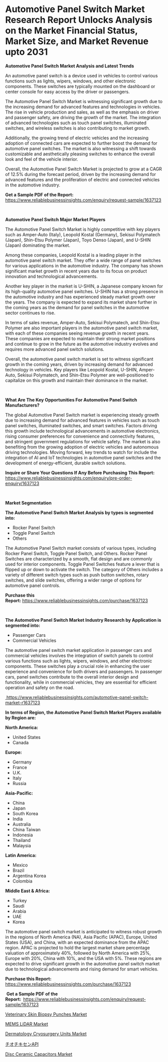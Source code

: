 <p><h1>Automotive Panel Switch Market Research Report Unlocks Analysis on the Market Financial Status, Market Size, and Market Revenue upto 2031</h1></p><p><strong>Automotive Panel Switch Market Analysis and Latest Trends</strong></p>
<p><p>An automotive panel switch is a device used in vehicles to control various functions such as lights, wipers, windows, and other electronic components. These switches are typically mounted on the dashboard or center console for easy access by the driver or passengers.</p><p>The Automotive Panel Switch Market is witnessing significant growth due to the increasing demand for advanced features and technologies in vehicles. The rise in vehicle production and sales, as well as the emphasis on driver and passenger safety, are driving the growth of the market. The integration of advanced technologies such as touch panel switches, illuminated switches, and wireless switches is also contributing to market growth.</p><p>Additionally, the growing trend of electric vehicles and the increasing adoption of connected cars are expected to further boost the demand for automotive panel switches. The market is also witnessing a shift towards customizable and aesthetically pleasing switches to enhance the overall look and feel of the vehicle interior.</p><p>Overall, the Automotive Panel Switch Market is projected to grow at a CAGR of 12.5% during the forecast period, driven by the increasing demand for advanced features and the proliferation of electric and connected vehicles in the automotive industry.</p></p>
<p><strong>Get a Sample PDF of the Report:&nbsp;</strong> <a href="https://www.reliablebusinessinsights.com/enquiry/request-sample/1637123">https://www.reliablebusinessinsights.com/enquiry/request-sample/1637123</a></p>
<p>&nbsp;</p>
<p><strong>Automotive Panel Switch Major Market Players</strong></p>
<p><p>The Automotive Panel Switch Market is highly competitive with key players such as Amper-Auto (Italy), Leopold Kostal (Germany), Sekisui Polymatech (Japan), Shin-Etsu Polymer (Japan), Toyo Denso (Japan), and U-SHIN (Japan) dominating the market. </p><p>Among these companies, Leopold Kostal is a leading player in the automotive panel switch market. They offer a wide range of panel switches for various applications in the automotive industry. The company has shown significant market growth in recent years due to its focus on product innovation and technological advancements. </p><p>Another key player in the market is U-SHIN, a Japanese company known for its high-quality automotive panel switches. U-SHIN has a strong presence in the automotive industry and has experienced steady market growth over the years. The company is expected to expand its market share further in the coming years as the demand for panel switches in the automotive sector continues to rise.</p><p>In terms of sales revenue, Amper-Auto, Sekisui Polymatech, and Shin-Etsu Polymer are also important players in the automotive panel switch market, with each of these companies seeing revenue growth in recent years. These companies are expected to maintain their strong market positions and continue to grow in the future as the automotive industry evolves and requires more advanced panel switch solutions.</p><p>Overall, the automotive panel switch market is set to witness significant growth in the coming years, driven by increasing demand for advanced technology in vehicles. Key players like Leopold Kostal, U-SHIN, Amper-Auto, Sekisui Polymatech, and Shin-Etsu Polymer are well-positioned to capitalize on this growth and maintain their dominance in the market.</p></p>
<p>&nbsp;</p>
<p><strong>What Are The Key Opportunities For Automotive Panel Switch Manufacturers?</strong></p>
<p><p>The global Automotive Panel Switch market is experiencing steady growth due to increasing demand for advanced features in vehicles such as touch panel switches, illuminated switches, and smart switches. Factors driving this growth include technological advancements in automotive electronics, rising consumer preferences for convenience and connectivity features, and stringent government regulations for vehicle safety. The market is also benefiting from the growing adoption of electric vehicles and autonomous driving technologies. Moving forward, key trends to watch for include the integration of AI and IoT technologies in automotive panel switches and the development of energy-efficient, durable switch solutions.</p></p>
<p><strong>Inquire or Share Your Questions If Any Before Purchasing This Report:</strong> <a href="https://www.reliablebusinessinsights.com/enquiry/pre-order-enquiry/1637123">https://www.reliablebusinessinsights.com/enquiry/pre-order-enquiry/1637123</a></p>
<p>&nbsp;</p>
<p><strong>Market Segmentation</strong></p>
<p><strong>The Automotive Panel Switch Market Analysis by types is segmented into:</strong></p>
<p><ul><li>Rocker Panel Switch</li><li>Toggle Panel Switch</li><li>Others</li></ul></p>
<p><p>The Automotive Panel Switch market consists of various types, including Rocker Panel Switch, Toggle Panel Switch, and Others. Rocker Panel Switches are characterized by a smooth, flat design and are commonly used for interior components. Toggle Panel Switches feature a lever that is flipped up or down to activate the switch. The category of Others includes a variety of different switch types such as push button switches, rotary switches, and slide switches, offering a wider range of options for automotive panel controls.</p></p>
<p><strong>Purchase this Report:&nbsp;</strong><a href="https://www.reliablebusinessinsights.com/purchase/1637123">https://www.reliablebusinessinsights.com/purchase/1637123</a></p>
<p>&nbsp;</p>
<p><strong>The Automotive Panel Switch Market Industry Research by Application is segmented into:</strong></p>
<p><ul><li>Passenger Cars</li><li>Commercial Vehicles</li></ul></p>
<p><p>The automotive panel switch market application in passenger cars and commercial vehicles involves the integration of switch panels to control various functions such as lights, wipers, windows, and other electronic components. These switches play a crucial role in enhancing the user experience and convenience for both drivers and passengers. In passenger cars, panel switches contribute to the overall interior design and functionality, while in commercial vehicles, they are essential for efficient operation and safety on the road.</p></p>
<p><a href="https://www.reliablebusinessinsights.com/automotive-panel-switch-market-r1637123">&nbsp;https://www.reliablebusinessinsights.com/automotive-panel-switch-market-r1637123</a></p>
<p><strong>In terms of Region, the Automotive Panel Switch Market Players available by Region are:</strong></p>
<p>
    <p> <strong> North America: </strong>
        <ul>
            <li>United States</li>
            <li>Canada</li>
        </ul>
        </p> 
    <p> <strong> Europe: </strong>
        <ul>
            <li>Germany</li>
            <li>France</li>
            <li>U.K.</li>
            <li>Italy</li>
            <li>Russia</li>
        </ul>
        </p> 
    <p> <strong> Asia-Pacific: </strong>
        <ul>
            <li>China</li>
            <li>Japan</li>
            <li>South Korea</li>
            <li>India</li>
            <li>Australia</li>
            <li>China Taiwan</li>
            <li>Indonesia</li>
            <li>Thailand</li>
            <li>Malaysia</li>
        </ul>
        </p> 
    <p> <strong> Latin America: </strong>
        <ul>
            <li>Mexico</li>
            <li>Brazil</li>
            <li>Argentina Korea</li>
            <li>Colombia</li>
        </ul>
        </p> 
    <p> <strong> Middle East & Africa: </strong>
        <ul>
            <li>Turkey</li>
            <li>Saudi</li>
            <li>Arabia</li>
            <li>UAE</li>
            <li>Korea</li>
        </ul>
    </p>
    </p>
<p><p>The automotive panel switch market is anticipated to witness robust growth in the regions of North America (NA), Asia Pacific (APAC), Europe, United States (USA), and China, with an expected dominance from the APAC region. APAC is projected to hold the largest market share percentage valuation of approximately 40%, followed by North America with 25%, Europe with 20%, China with 10%, and the USA with 5%. These regions are expected to drive significant growth in the automotive panel switch market due to technological advancements and rising demand for smart vehicles.</p></p>
<p><strong>Purchase this Report: </strong><a href="https://www.reliablebusinessinsights.com/purchase/1637123">https://www.reliablebusinessinsights.com/purchase/1637123</a></p>
<p>&nbsp;<strong>Get a Sample PDF of the Report:&nbsp;&nbsp;</strong><a href="https://www.reliablebusinessinsights.com/enquiry/request-sample/1637123">https://www.reliablebusinessinsights.com/enquiry/request-sample/1637123</a></p>
<p><strong></strong></p>
<p><p><a href="https://github.com/RickHolmes3/Market-Research-Report-List-5/blob/main/veterinary-skin-biopsy-punches-market.md">Veterinary Skin Biopsy Punches Market</a></p><p><a href="https://issuu.com/reportprime-2/docs/mems-lidar-market-size-2030.pptx">MEMS LiDAR Market</a></p><p><a href="https://github.com/KeeganBarrows2023/Market-Research-Report-List-1/blob/main/dermatology-cryosurgery-units-market.md">Dermatology Cryosurgery Units Market</a></p><p><a href="https://github.com/GregorioOKeefe2023/Market-Research-Report-List-1/blob/main/909833392601.md">チオチキセンAPI</a></p><p><a href="https://issuu.com/reportprime-2/docs/disc-ceramic-capacitors-market-size-2030.pptx">Disc Ceramic Capacitors Market</a></p></p>